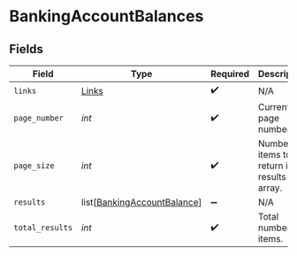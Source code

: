 # BankingAccountBalances


## Fields

| Field                                                                       | Type                                                                        | Required                                                                    | Description                                                                 |
| --------------------------------------------------------------------------- | --------------------------------------------------------------------------- | --------------------------------------------------------------------------- | --------------------------------------------------------------------------- |
| `links`                                                                     | [Links](../../models/shared/links.md)                                       | :heavy_check_mark:                                                          | N/A                                                                         |
| `page_number`                                                               | *int*                                                                       | :heavy_check_mark:                                                          | Current page number.                                                        |
| `page_size`                                                                 | *int*                                                                       | :heavy_check_mark:                                                          | Number of items to return in results array.                                 |
| `results`                                                                   | list[[BankingAccountBalance](../../models/shared/bankingaccountbalance.md)] | :heavy_minus_sign:                                                          | N/A                                                                         |
| `total_results`                                                             | *int*                                                                       | :heavy_check_mark:                                                          | Total number of items.                                                      |